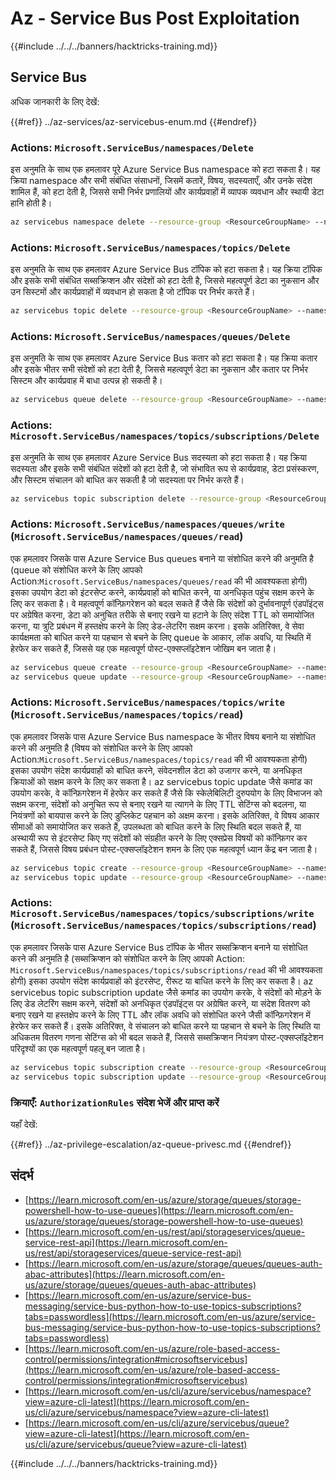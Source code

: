 # Az - Service Bus Post Exploitation

{{#include ../../../banners/hacktricks-training.md}}

## Service Bus

अधिक जानकारी के लिए देखें:

{{#ref}}
../az-services/az-servicebus-enum.md
{{#endref}}

### Actions: `Microsoft.ServiceBus/namespaces/Delete`

इस अनुमति के साथ एक हमलावर पूरे Azure Service Bus namespace को हटा सकता है। यह क्रिया namespace और सभी संबंधित संसाधनों, जिसमें कतारें, विषय, सदस्यताएँ, और उनके संदेश शामिल हैं, को हटा देती है, जिससे सभी निर्भर प्रणालियों और कार्यप्रवाहों में व्यापक व्यवधान और स्थायी डेटा हानि होती है।
```bash
az servicebus namespace delete --resource-group <ResourceGroupName> --name <NamespaceName>
```
### Actions: `Microsoft.ServiceBus/namespaces/topics/Delete`

इस अनुमति के साथ एक हमलावर Azure Service Bus टॉपिक को हटा सकता है। यह क्रिया टॉपिक और इसके सभी संबंधित सब्सक्रिप्शन और संदेशों को हटा देती है, जिससे महत्वपूर्ण डेटा का नुकसान और उन सिस्टमों और कार्यप्रवाहों में व्यवधान हो सकता है जो टॉपिक पर निर्भर करते हैं।
```bash
az servicebus topic delete --resource-group <ResourceGroupName> --namespace-name <NamespaceName> --name <TopicName>
```
### Actions: `Microsoft.ServiceBus/namespaces/queues/Delete`

इस अनुमति के साथ एक हमलावर Azure Service Bus कतार को हटा सकता है। यह क्रिया कतार और इसके भीतर सभी संदेशों को हटा देती है, जिससे महत्वपूर्ण डेटा का नुकसान और कतार पर निर्भर सिस्टम और कार्यप्रवाह में बाधा उत्पन्न हो सकती है।
```bash
az servicebus queue delete --resource-group <ResourceGroupName> --namespace-name <NamespaceName> --name <QueueName>
```
### Actions: `Microsoft.ServiceBus/namespaces/topics/subscriptions/Delete`

इस अनुमति के साथ एक हमलावर Azure Service Bus सदस्यता को हटा सकता है। यह क्रिया सदस्यता और इसके सभी संबंधित संदेशों को हटा देती है, जो संभावित रूप से कार्यप्रवाह, डेटा प्रसंस्करण, और सिस्टम संचालन को बाधित कर सकती है जो सदस्यता पर निर्भर करते हैं।
```bash
az servicebus topic subscription delete --resource-group <ResourceGroupName> --namespace-name <NamespaceName> --topic-name <TopicName> --name <SubscriptionName>
```
### Actions: `Microsoft.ServiceBus/namespaces/queues/write` (`Microsoft.ServiceBus/namespaces/queues/read`)

एक हमलावर जिसके पास Azure Service Bus queues बनाने या संशोधित करने की अनुमति है (queue को संशोधित करने के लिए आपको Action:`Microsoft.ServiceBus/namespaces/queues/read` की भी आवश्यकता होगी) इसका उपयोग डेटा को इंटरसेप्ट करने, कार्यप्रवाहों को बाधित करने, या अनधिकृत पहुंच सक्षम करने के लिए कर सकता है। वे महत्वपूर्ण कॉन्फ़िगरेशन को बदल सकते हैं जैसे कि संदेशों को दुर्भावनापूर्ण एंडपॉइंट्स पर अग्रेषित करना, डेटा को अनुचित तरीके से बनाए रखने या हटाने के लिए संदेश TTL को समायोजित करना, या त्रुटि प्रबंधन में हस्तक्षेप करने के लिए डेड-लेटरिंग सक्षम करना। इसके अतिरिक्त, वे सेवा कार्यक्षमता को बाधित करने या पहचान से बचने के लिए queue के आकार, लॉक अवधि, या स्थिति में हेरफेर कर सकते हैं, जिससे यह एक महत्वपूर्ण पोस्ट-एक्सप्लॉइटेशन जोखिम बन जाता है।
```bash
az servicebus queue create --resource-group <ResourceGroupName> --namespace-name <NamespaceName> --name <QueueName>
az servicebus queue update --resource-group <ResourceGroupName> --namespace-name <NamespaceName> --name <QueueName>
```
### Actions: `Microsoft.ServiceBus/namespaces/topics/write` (`Microsoft.ServiceBus/namespaces/topics/read`)

एक हमलावर जिसके पास Azure Service Bus namespace के भीतर विषय बनाने या संशोधित करने की अनुमति है (विषय को संशोधित करने के लिए आपको Action:`Microsoft.ServiceBus/namespaces/topics/read` की भी आवश्यकता होगी) इसका उपयोग संदेश कार्यप्रवाहों को बाधित करने, संवेदनशील डेटा को उजागर करने, या अनधिकृत क्रियाओं को सक्षम करने के लिए कर सकता है। az servicebus topic update जैसे कमांड का उपयोग करके, वे कॉन्फ़िगरेशन में हेरफेर कर सकते हैं जैसे कि स्केलेबिलिटी दुरुपयोग के लिए विभाजन को सक्षम करना, संदेशों को अनुचित रूप से बनाए रखने या त्यागने के लिए TTL सेटिंग्स को बदलना, या नियंत्रणों को बायपास करने के लिए डुप्लिकेट पहचान को अक्षम करना। इसके अतिरिक्त, वे विषय आकार सीमाओं को समायोजित कर सकते हैं, उपलब्धता को बाधित करने के लिए स्थिति बदल सकते हैं, या अस्थायी रूप से इंटरसेप्ट किए गए संदेशों को संग्रहीत करने के लिए एक्सप्रेस विषयों को कॉन्फ़िगर कर सकते हैं, जिससे विषय प्रबंधन पोस्ट-एक्सप्लॉइटेशन शमन के लिए एक महत्वपूर्ण ध्यान केंद्र बन जाता है।
```bash
az servicebus topic create --resource-group <ResourceGroupName> --namespace-name <NamespaceName> --name <TopicName>
az servicebus topic update --resource-group <ResourceGroupName> --namespace-name <NamespaceName> --name <TopicName>
```
### Actions: `Microsoft.ServiceBus/namespaces/topics/subscriptions/write` (`Microsoft.ServiceBus/namespaces/topics/subscriptions/read`)

एक हमलावर जिसके पास Azure Service Bus टॉपिक के भीतर सब्सक्रिप्शन बनाने या संशोधित करने की अनुमति है (सब्सक्रिप्शन को संशोधित करने के लिए आपको Action: `Microsoft.ServiceBus/namespaces/topics/subscriptions/read` की भी आवश्यकता होगी) इसका उपयोग संदेश कार्यप्रवाहों को इंटरसेप्ट, रीरूट या बाधित करने के लिए कर सकता है। az servicebus topic subscription update जैसे कमांड का उपयोग करके, वे संदेशों को मोड़ने के लिए डेड लेटरिंग सक्षम करने, संदेशों को अनधिकृत एंडपॉइंट्स पर अग्रेषित करने, या संदेश वितरण को बनाए रखने या हस्तक्षेप करने के लिए TTL और लॉक अवधि को संशोधित करने जैसी कॉन्फ़िगरेशन में हेरफेर कर सकते हैं। इसके अतिरिक्त, वे संचालन को बाधित करने या पहचान से बचने के लिए स्थिति या अधिकतम वितरण गणना सेटिंग्स को भी बदल सकते हैं, जिससे सब्सक्रिप्शन नियंत्रण पोस्ट-एक्सप्लॉइटेशन परिदृश्यों का एक महत्वपूर्ण पहलू बन जाता है।
```bash
az servicebus topic subscription create --resource-group <ResourceGroupName> --namespace-name <NamespaceName> --topic-name <TopicName> --name <SubscriptionName>
az servicebus topic subscription update --resource-group <ResourceGroupName> --namespace-name <NamespaceName> --topic-name <TopicName> --name <SubscriptionName>
```
### क्रियाएँ: `AuthorizationRules` संदेश भेजें और प्राप्त करें

यहाँ देखें:

{{#ref}}
../az-privilege-escalation/az-queue-privesc.md
{{#endref}}

## संदर्भ

- [https://learn.microsoft.com/en-us/azure/storage/queues/storage-powershell-how-to-use-queues](https://learn.microsoft.com/en-us/azure/storage/queues/storage-powershell-how-to-use-queues)
- [https://learn.microsoft.com/en-us/rest/api/storageservices/queue-service-rest-api](https://learn.microsoft.com/en-us/rest/api/storageservices/queue-service-rest-api)
- [https://learn.microsoft.com/en-us/azure/storage/queues/queues-auth-abac-attributes](https://learn.microsoft.com/en-us/azure/storage/queues/queues-auth-abac-attributes)
- [https://learn.microsoft.com/en-us/azure/service-bus-messaging/service-bus-python-how-to-use-topics-subscriptions?tabs=passwordless](https://learn.microsoft.com/en-us/azure/service-bus-messaging/service-bus-python-how-to-use-topics-subscriptions?tabs=passwordless)
- [https://learn.microsoft.com/en-us/azure/role-based-access-control/permissions/integration#microsoftservicebus](https://learn.microsoft.com/en-us/azure/role-based-access-control/permissions/integration#microsoftservicebus)
- [https://learn.microsoft.com/en-us/cli/azure/servicebus/namespace?view=azure-cli-latest](https://learn.microsoft.com/en-us/cli/azure/servicebus/namespace?view=azure-cli-latest)
- [https://learn.microsoft.com/en-us/cli/azure/servicebus/queue?view=azure-cli-latest](https://learn.microsoft.com/en-us/cli/azure/servicebus/queue?view=azure-cli-latest)

{{#include ../../../banners/hacktricks-training.md}}
